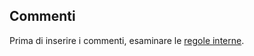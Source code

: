 ## <a name="comments"></a>Commenti

Prima di inserire i commenti, esaminare le [regole interne](../house-rules.md).

<!--HONumber=Jan17_HO1-->


